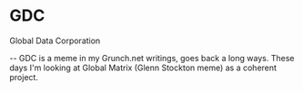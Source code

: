 # GDC
Global Data Corporation

-- GDC is a meme in my Grunch.net writings, goes back a long ways.
These days I'm looking at Global Matrix (Glenn Stockton meme) as 
a coherent project.
